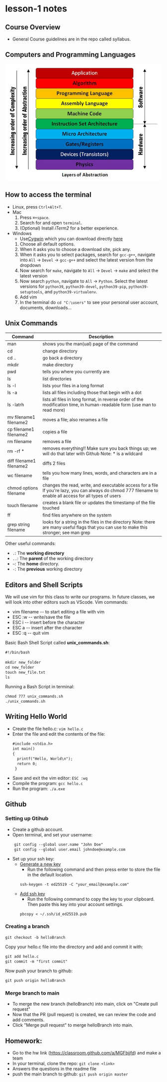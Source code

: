 # lesson-1 notes

## Course Overview
- General Course guidelines are in the repo called syllabus.

## Computers and Programming Languages
![alt text](computerProgramming.png)

 
## How to access the terminal
- Linux, press `Ctrl+Alt+T`.
- Mac
  1. Press `⌘+space`.
  2. Search for and open `terminal`.
  3. (Optional) Install *iTerm2* for a better experience.
- Windows
  - Use[Cygwin](https://www.cygwin.com/) which you can download directly [here](https://www.cygwin.com/setup-x86_64.exe)
   1. Choose all default options.
   2. When it asks you to choose a download site, pick any.
   3. When it asks you to select packages, search for `gcc-g++`, navigate into
`All` -> `Devel` -> `gcc-g++` and select the latest version from the dropdown
   4. Now search for `make`, navigate to `All` -> `Devel` -> `make` and select the
latest version
   5. Now search `python`, navigate to `All` -> `Python`.  Select the latest
versions for `python39`, `python39-devel`, `python39-pip`,
`python39-setuptools`, and `python39-virtualenv`.
   6. Add vim
   7. In the terminal do ```cd "C:\users"``` to see your personal user account, documents, downloads...
 
 
 ## Unix Commands 

| **Command**               | **Description**                                                                                                                                            |
|---------------------------|------------------------------------------------------------------------------------------------------------------------------------------------------------|
| man                       | shows you the man(ual) page of the command                                                                                                                 |
| cd                        | change directory                                                                                                                                           |
| cd ..                     | go back a directory                                                                                                                                        |
| mkdir                     | make directory                                                                                                                                             |
| pwd                       | tells you where you currently are                                                                                                                          |
| ls                        | list directories                                                                                                                                           |
| ls -l                     | lists your files in a long format                                                                                                                          |
| ls -a                     | lists all files including those that begin with a dot                                                                                                      |
| ls -latrh                 | lists all files in long format, in reverse order of the modification time, in human-readable form (use man to read more)                                   |
| mv filename1 filename2    | moves a file; also renames a file                                                                                                                          |
| cp filename1 filename2    | copies a file                                                                                                                                              |
| rm filename               | removes a file                                                                                                                                             |
| rm -rf *                  | removes everything!! Make sure you back things up; we will do that later with Github Note: * is a wildcard                                                 |
| diff filename1 filename2  | diffs 2 files                                                                                                                                              |
| wc filename               | tells you how many lines, words, and characters are in a file                                                                                              |
| chmod options filename    | changes the read, write, and executable access for a file If you're lazy, you can always do chmod 777 filename to enable all access for all types of users |
| touch filename            | creates a blank file or updates the timestamp of the file touched                                                                                          |
| ff                        |  find files anywhere on the system                                                                                                                         |
| grep string filename      | looks for a string in the files in the directory Note: there are many useful flags that you can use to make this stronger; see man grep                    |

Other useful commands:
* `.`: The **working directory**
* `..`: The **parent** of the working directory
* `~`: The **home** directory.
* `-`: The **previous** working directory



## Editors and Shell Scripts
We will use vim for this class to write our programs. In future classes, we will look into other editors such as VScode.
Vim commands:
  - vim filename -- to start editing a file with vim
  - ESC :w -- write/save the file
  - ESC i -- insert before the character
  - ESC a -- insert after the character
  - ESC :q -- quit vim
  
Basic Bash Shell Script called **unix_commands.sh**:
```
#!/bin/bash

mkdir new_folder
cd new_folder
touch new_file.txt
ls
```

Running a Bash Script in terminal:
```
chmod 777 unix_commands.sh
./unix_commands.sh
```

## Writing Hello World
- Create the file hello.c: ```vim hello.c```
- Enter the file and edit the contents of the file:
  ```
  #include <stdio.h>
  int main()
  {
    printf("Hello, World\n");
    return 0;
   }
  ```
 - Save and exit the vim editor: ```ESC :wq```
 - Compile the program: ```gcc hello.c```
 - Run the program: ```./a.exe```


## Github

### Setting up Gtihub
  - Create a github account.
  - Open terminal, and set your username: 
  ```
      git config --global user.name "John Doe"
      git config --global user.email johndoe@example.com 
  ```
  - Set up your ssh key:
    - [Generate a new key](https://docs.github.com/en/authentication/connecting-to-github-with-ssh/generating-a-new-ssh-key-and-adding-it-to-the-ssh-agent#generating-a-new-ssh-key)
      - Run the following command and then press enter to store the file in the default location. 
      ```
      ssh-keygen -t ed25519 -C "your_email@example.com"
      ```
    - [Add ssh key](https://docs.github.com/en/authentication/connecting-to-github-with-ssh/adding-a-new-ssh-key-to-your-github-account#adding-a-new-ssh-key-to-your-account)
      -  Run the following command to copy the key to your clipboard. Then paste this key into your account settings. 
      ```
      pbcopy < ~/.ssh/id_ed25519.pub
      ```
### Creating a branch
```
git checkout -b helloBranch
```
Copy your hello.c file into the directory and add and commit it with:
```
git add hello.c
git commit -m "first commit"
```
Now push your branch to github:
```
git push origin helloBranch
```

### Merge branch to main
- To merge the new branch (helloBranch) into main, click on "Create pull request"
- Now that the PR (pull request) is created, we can review the code and add comments.
- Click "Merge pull request" to merge helloBranch into main.
  
## Homework:
  - Go to the hw link (https://classroom.github.com/a/MGFbjjfd) and make a team
  - In your terminal, clone the repo: ```git clone <link>```
  - Answers the questions in the readme file
  - push the main branch to github: ```git push origin master```
  
